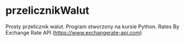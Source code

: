 # przelicznikWalut
Prosty przelicznik walut.
Program stworzony na kursie Python. 
Rates By Exchange Rate API (https://www.exchangerate-api.com)
